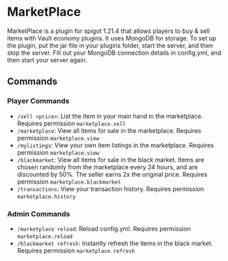 # MarketPlace
MarketPlace is a plugin for spigot 1.21.4 that allows players to buy & sell items with Vault economy plugins. It uses MongoDB for storage. To set up the plugin, put the jar file in your plugins folder, start the server, and then stop the server. Fill out your MongoDB connection details in config.yml, and then start your server again.

## Commands
### Player Commands
- `/sell <price>`: List the item in your main hand in the marketplace. Requires permission `marketplace.sell`
- `/marketplace`: View all items for sale in the marketplace. Requires permission `marketplace.view`
- `/mylistings`: View your own item listings in the marketplace. Requires permission `marketplace.view`
- `/blackmarket`: View all items for sale in the black market. Items are chosen randomly from the marketplace every 24 hours, and are discounted by 50%. The seller earns 2x the original price. Requires permission `marketplace.blackmarket`
- `/transactions`: View your transaction history. Requires permission `marketplace.history`
### Admin Commands
- `/marketplace reload`: Reload config.yml. Requires permission `marketplace.reload`
- `/blackmarket refresh`: Instantly refresh the items in the black market. Requires permission `marketplace.refresh`
